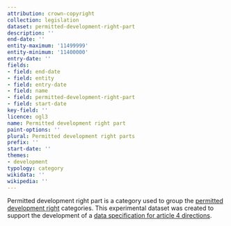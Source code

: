 ```yaml
---
attribution: crown-copyright
collection: legislation
dataset: permitted-development-right-part
description: ''
end-date: ''
entity-maximum: '11499999'
entity-minimum: '11400000'
entry-date: ''
fields:
- field: end-date
- field: entity
- field: entry-date
- field: name
- field: permitted-development-right-part
- field: start-date
key-field: ''
licence: ogl3
name: Permitted development right part
paint-options: ''
plural: Permitted development right parts
prefix: ''
start-date: ''
themes:
- development
typology: category
wikidata: ''
wikipedia: ''
---
```


Permitted development right part is a category used to group the [permitted development right](/dataset/permitted-development-right) categories.
This experimental dataset was created to support the development of a [data specification for article 4 directions](https://www.digital-land.info/guidance/specifications/article-4-direction).
